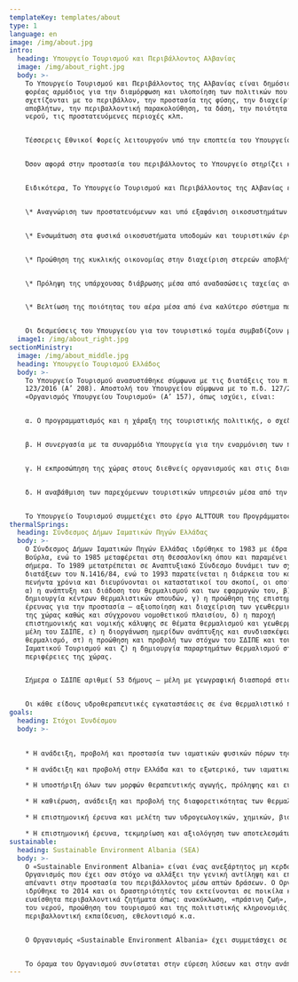 ```yaml
---
templateKey: templates/about
type: 1
language: en
image: /img/about.jpg
intro:
  heading: Υπουργείο Τουρισμού και Περιβάλλοντος Αλβανίας
  image: /img/about_right.jpg
  body: >-
    Το Υπουργείο Τουρισμού και Περιβάλλοντος της Αλβανίας είναι δημόσιος
    φορέας αρμόδιος για την διαμόρφωση και υλοποίηση των πολιτικών που
    σχετίζονται με το περιβάλλον, την προστασία της φύσης, την διαχείριση
    αποβλήτων, την περιβαλλοντική παρακολούθηση, τα δάση, την ποιότητα του
    νερού, τις προστατευόμενες περιοχές κλπ.


    Τέσσερεις Εθνικοί Φορείς λειτουργούν υπό την εποπτεία του Υπουργείου ως Εθνικές Υπηρεσίες αντίστοιχα: ο Εθνικός Οργανισμός Τουρισμού, ο Εθνικός Οργανισμός Ακτογραμμών, ο Εθνικός Οργανισμός Προστατευόμενων Περιοχών και ο Εθνικός Οργανισμός Περιβάλλοντος με τις Περιφερειακές Δ/νσεις για το περιβάλλον. Επιπλέον, το Υπουργείο έχει την αρμοδιότητα ελέγχου της περιοχής μέσω της Επιθεώρησης του Περιβάλλοντος η οποία υπάγεται στον Εθνικό Οργανισμό Περιβάλλοντος. Το Υπουργείο είναι στελεχωμένο με έμπειρο προσωπικό και υποστηρίζεται πλήρως διοικητικά.


    Όσον αφορά στην προστασία του περιβάλλοντος το Υπουργείο στηρίζει και αναγνωρίζει την αξία της διαφύλαξης της βιοποικιλότητας των οικοσυστημάτων διασφαλίζοντας ένα βιώσιμο και υγιές περιβάλλον για τις υφιστάμενες και μελλοντικές γενιές.\


    Ειδικότερα, Το Υπουργείο Τουρισμού και Περιβάλλοντος της Αλβανίας έχει δεσμευτεί να βελτιώσει τις περιβαλλοντικές συνθήκες μέσα από τις παρακάτω προτεραιότητες:


    \* Αναγνώριση των προστατευόμενων και υπό εξαφάνιση οικοσυστημάτων με τον σχεδιασμό Εθνικών (Στρατηγικών) Σχεδίων για διοικητική ενσωμάτωση Προστατευόμενων Περιοχών, Εθνικών Πάρκων και Καταφύγιων Άγρια Ζωής.


    \* Ενσωμάτωση στα φυσικά οικοσυστήματα υποδομών και τουριστικών έργων


    \* Προώθηση της κυκλικής οικονομίας στην διαχείριση στερεών αποβλήτων κλπ.


    \* Πρόληψη της υπάρχουσας διάβρωσης μέσα από αναδασώσεις ταχείας ανάπτυξης και ανάπτυξης υδροτεχνικών προστατευτικών έργων


    \* Βελτίωση της ποιότητας του αέρα μέσα από ένα καλύτερο σύστημα παρακολούθησης ατμοσφαιρικών ρύπων στις μεγάλες πόλεις


    Οι δεσμεύσεις του Υπουργείου για τον τουριστικό τομέα συμβαδίζουν με τις οδηγίες για την προστασία του περιβάλλοντος και στηρίζουν την βιώσιμη τουριστική ανάπτυξη, τον πολιτιστικό τουρισμό, τον αγροτουρισμό κλπ.
  image1: /img/about_right.jpg
sectionMinistry:
  image: /img/about_middle.jpg
  heading: Υπουργείο Τουρισμού Ελλάδος
  body: >-
    Το Υπουργείο Τουρισμού ανασυστάθηκε σύμφωνα με τις διατάξεις του π.δ.
    123/2016 (A’ 208). Αποστολή του Υπουργείου σύμφωνα με το π.δ. 127/2017
    «Οργανισμός Υπουργείου Τουρισμού» (Α’ 157), όπως ισχύει, είναι:


    α. Ο προγραμματισμός και η χάραξη της τουριστικής πολιτικής, ο σχεδιασμός της τουριστικής ανάπτυξης στο πλαίσιο της γενικότερης κυβερνητικής πολιτικής και η διαμόρφωση και προώθηση των αναγκαίων θεσμικών και λοιπών ρυθμίσεων.


    β. Η συνεργασία με τα συναρμόδια Υπουργεία για την εναρμόνιση των πολιτικών που επηρεάζουν τον τουρισμό και το συντονισμό των δράσεων με σκοπό την υποβοήθηση της τουριστικής ανάπτυξης, την διαμόρφωση ασφαλούς περιβάλλοντος για ανάληψη επενδυτικών πρωτοβουλιών στον κλάδο και τη βελτίωση της ποιότητας και της ανταγωνιστικότητας του τουρισμού της χώρας.


    γ. Η εκπροσώπηση της χώρας στους διεθνείς οργανισμούς και στις διακρατικές σχέσεις που αφορούν στον τουρισμό και η σύναψη διεθνών συμβάσεων που αναφέρονται στον τουριστικό τομέα και διμερών συμφωνιών τουριστικής συνεργασίας.


    δ. Η αναβάθμιση των παρεχόμενων τουριστικών υπηρεσιών μέσα από την υλοποίηση προγραμμάτων εκπαίδευσης και κατάρτισης


    Το Υπουργείο Τουρισμού συμμετέχει στο έργο ALTTOUR του Προγράμματoς Interreg IPA CBC Ελλάδα-Αλβανία 2014-2020 ως δικαιούχος.
thermalSprings:
  heading: Σύνδεσμος Δήμων Ιαματικών Πηγών Ελλάδας
  body: >-
    Ο Σύνδεσμος Δήμων Ιαματικών Πηγών Ελλάδας ιδρύθηκε το 1983 με έδρα τα Καμένα
    Βούρλα, ενώ το 1985 μεταφέρεται στη Θεσσαλονίκη όπου και παραμένει μέχρι
    σήμερα. Το 1989 μετατρέπεται σε Αναπτυξιακό Σύνδεσμο δυνάμει των σχετικών
    διατάξεων του Ν.1416/84, ενώ το 1993 παρατείνεται η διάρκεια του κατά
    πενήντα χρόνια και διευρύνονται οι καταστατικοί του σκοποί, οι οποίοι είναι:
    α) η ανάπτυξη και διάδοση του θερμαλισμού και των εφαρμογών του, β) η
    δημιουργία κέντρων θερμαλιστικών σπουδών, γ) η προώθηση της επιστημονικής
    έρευνας για την προστασία – αξιοποίηση και διαχείριση των γεωθερμικών πόρων
    της χώρας καθώς και σύγχρονου νομοθετικού πλαισίου, δ) η παροχή
    επιστημονικής και νομικής κάλυψης σε θέματα θερμαλισμού και γεωθερμίας στα
    μέλη του ΣΔΙΠΕ, ε) η διοργάνωση ημερίδων ανάπτυξης και συνδιασκέψεων για το
    θερμαλισμό, στ) η προώθηση και προβολή των στόχων του ΣΔΙΠΕ και του
    Ιαματικού Τουρισμού και ζ) η δημιουργία παραρτημάτων θερμαλισμού στις
    περιφέρειες της χώρας.


    Σήμερα ο ΣΔΙΠΕ αριθμεί 53 δήμους – μέλη με γεωγραφική διασπορά στις 11 από τις 13 περιφέρειες της χώρας. Ο ΣΔΙΠΕ διοικείται από το Διοικητικό Συμβούλιο του που απαρτίζεται από 74 μέλη και από την Εκτελεστική του Επιτροπή η οποία εκλέγεται από το Διοικητικό Συμβούλιο, ενώ η θητεία των μελών των οργάνων του ακολουθεί την εκάστοτε δημοτική περίοδο. Ο Σύνδεσμος συγκροτείται από μέλη πρωτοβάθμιας Αυτοδιοίκησης - Δήμους - στα διοικητικά όρια των οποίων υπάρχουν αναγνωρισμένοι ιαματικοί φυσικοί πόροι. Ως φορέας ανέλαβε την πρωτοβουλία να ανταποκριθεί στα καθήκοντα και τις προκλήσεις που υπαγορεύουν οι ανθρώπινες ανάγκες για τη φροντίδα της υγείας με τη χρήση ιαματικών φυσικών πόρων.


    Οι κάθε είδους υδροθεραπευτικές εγκαταστάσεις σε ένα θερμαλιστικό περιβάλλον αποτελούν για το Σύνδεσμο μονάδες πρωτοβάθμιας φροντίδας της ανθρώπινης υγείας. Οι μονάδες αυτές επηρεάζουν το πολιτισμικό περιβάλλον της περιοχής, αποτελούν κλειδί για την οικονομία και την ανάπτυξη των τοπικών κοινωνιών, συνδέονται με την τοπική ιστορία και τις παραδόσεις, θέτουν σε κίνηση πολυάριθμες δραστηριότητες και αναδεικνύουν την ιδιαιτερότητα της φυσιογνωμίας του θερμαλιστικού περιβάλλοντος. Ο Σύνδεσμος από τη σύστασή του μέχρι τώρα, στέκεται αρωγός κάθε αναπτυξιακής πρωτοβουλίας των μελών του στους τομείς του Ιαματικού Τουρισμού - Τουρισμού Υγείας και ενεργειακής χρήσης των θερμών νερών.
goals:
  heading: Στόχοι Συνδέσμου
  body: >-
    

    * Η ανάδειξη, προβολή και προστασία των ιαματικών φυσικών πόρων της χώρας μας και του περιβάλλοντός τους.

    * Η ανάδειξη και προβολή στην Ελλάδα και το εξωτερικό, των ιαματικών θερμαλιστικών κέντρων, κάθε μορφή υδροθεραπευτικής αγωγής, πρόληψης και ευεξίας καθώς και όλων των στοιχείων και έργων τέχνης , ιστορίας και πολιτισμού, που συνδέονται με τις ιαματικές πηγές, την υδροθεραπεία – κλιματοθεραπεία, τη θαλασσοθεραπεία και πηλοθεραπεία.

    * Η υποστήριξη όλων των μορφών θεραπευτικής αγωγής, πρόληψης και ευεξίας με χρήση ιαματικών φυσικών πόρων καθώς επίσης και κάθε μορφή θαλασσοθεραπείας, κλιματοθεραπείας, σπηλαιοθεραπείας, που πραγματοποιούνται και στοχεύουν στην φροντίδα της ανθρώπινης σωματικής και ψυχικής υγείας.

    * Η καθιέρωση, ανάδειξη και προβολή της διαφορετικότητας των θερμαλιστικών θεραπευτικών τόπων της χώρας καθώς και η υποστήριξη και προώθηση κάθε εναλλακτικής μορφής τουρισμού (θρησκευτικού, συνεδριακού, φυσιολατρικού κ.ά.) στις περιοχές των ιαματικών φυσικών πόρων και θερμαλιστικών κέντρων.

    * Η επιστημονική έρευνα και μελέτη των υδρογεωλογικών, χημικών, βιολογικών και περιβαλλοντολογικών χαρακτηριστικών των ιαματικών φυσικών πόρων, των τοπικών ιστορικών, πολιτιστικών στοιχείων που συνδέονται με τη χρήση των ιαματικών πηγών καθώς και η στατιστική αξιολόγηση των αποτελεσμάτων των θερμαλιστικών θεραπειών.

    * Η επιστημονική έρευνα, τεκμηρίωση και αξιολόγηση των αποτελεσμάτων των θεραπευτικών ενδείξεων-αντενδείξεων των ιαματικών φυσικών πόρων, του περιβάλλοντος και των κλιματικών συνθηκών των θερμαλιστικών θεραπευτικών τόπων. Η διενέργεια ημερίδων, επιμορφωτικών σεμιναρίων, συνεδρίων, επιστημονικών συναντήσεων που αφορούν στη βιώσιμη ανάπτυξη του θερμαλισμού, την αειφόρο διαχείριση των ιαματικών φυσικών πόρων και του περιβάλλοντος και κάθε άλλης ενέργειας ή δράσης που αφορά στο αντικείμενο.
sustainable:
  heading: Sustainable Environment Albania (SEA)
  body: >-
    Ο «Sustainable Environment Albania» είναι ένας ανεξάρτητος μη κερδοσκοπικός
    Οργανισμός που έχει σαν στόχο να αλλάξει την γενική αντίληψη και επίγνωση
    απέναντι στην προστασία του περιβάλλοντος μέσω απτών δράσεων. Ο Οργανισμός
    ιδρύθηκε το 2014 και οι δραστηριότητές του εκτείνονται σε ποικίλα κι
    ευαίσθητα περιβαλλοντικά ζητήματα όπως: ανακύκλωση, «πράσινη ζωή», προστασία
    του νερού, προώθηση του τουρισμού και της πολιτιστικής κληρονομιάς,
    περιβαλλοντική εκπαίδευση, εθελοντισμό κ.α.


    Ο Οργανισμός «Sustainable Environment Albania» έχει συμμετάσχει σε πληθώρα συγχρηματοδοτούμενων έργων της ΕΕ σαν εξωτερικός σύμβουλος και σαν εταίρος παρέχοντας την επιστημονική και κοινωνική του συνεισφορά. Η συμβολή του εκτείνεται σε εθνικά και διεθνή έργα στον τομέα του περιβάλλοντος, της εκπαίδευσης και του εθελοντισμού.


    Το όραμα του Οργανισμού συνίσταται στην εύρεση λύσεων και στην ανάπτυξη μακροπρόθεσμων συνεργειών με άλλους οργανισμούς ή άτομα που μοιράζονται, χωρίς συμβιβασμούς, κοινούς στόχους για μια πιο οικολογική προσέγγιση απέναντι στον πλανήτη.
---
```

